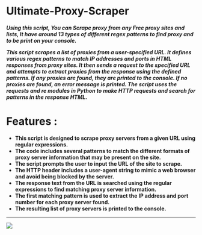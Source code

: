 # Ultimate-Proxy-Scraper
***Using this script, You can Scrape proxy from any Free proxy sites and lists, It have around 13 types of different regex patterns to find proxy and to be print on your console.***

***This script scrapes a list of proxies from a user-specified URL. It defines various regex patterns to match IP addresses and ports in HTML responses from proxy sites. It then sends a request to the specified URL and attempts to extract proxies from the response using the defined patterns. If any proxies are found, they are printed to the console. If no proxies are found, an error message is printed. The script uses the requests and re modules in Python to make HTTP requests and search for patterns in the response HTML.***

# Features :

- **This script is designed to scrape proxy servers from a given URL using regular expressions.**
- **The code includes several patterns to match the different formats of proxy server information that may be present on the site.**
- **The script prompts the user to input the URL of the site to scrape.**
- **The HTTP header includes a user-agent string to mimic a web browser and avoid being blocked by the server.**
- **The response text from the URL is searched using the regular expressions to find matching proxy server information.**
- **The first matching pattern is used to extract the IP address and port number for each proxy server found.**
- **The resulting list of proxy servers is printed to the console.**


---
[![](https://visitcount.itsvg.in/api?id=SIDDHU123M&icon=0&color=0)](https://visitcount.itsvg.in)
